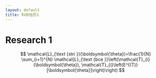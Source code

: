 ```yaml
---
layout: default
title: 科研经历1
---
```

# Research 1

$$ \mathcal{L}_{\text {stri }}(\boldsymbol{\theta})=\frac{1}{N} \sum_{i=1}^{N} \mathcal{L}_{\text {bce }}\left(\mathcal{T}_{i}(\boldsymbol{\theta}), \mathcal{T}_{i}\left(E^{(T)}[\boldsymbol{\theta}]\right)\right) $$